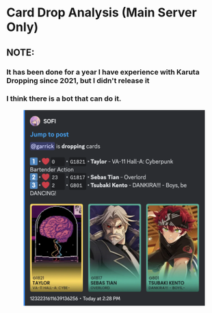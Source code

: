 # Card Drop Analysis (Main Server Only)

## NOTE:

### It has been done for a year I have experience with Karuta Dropping since 2021, but I didn't release it&#x20;

### &#x20;I think there is a bot that can do it.

<figure><img src="../.gitbook/assets/image (34).png" alt=""><figcaption></figcaption></figure>
